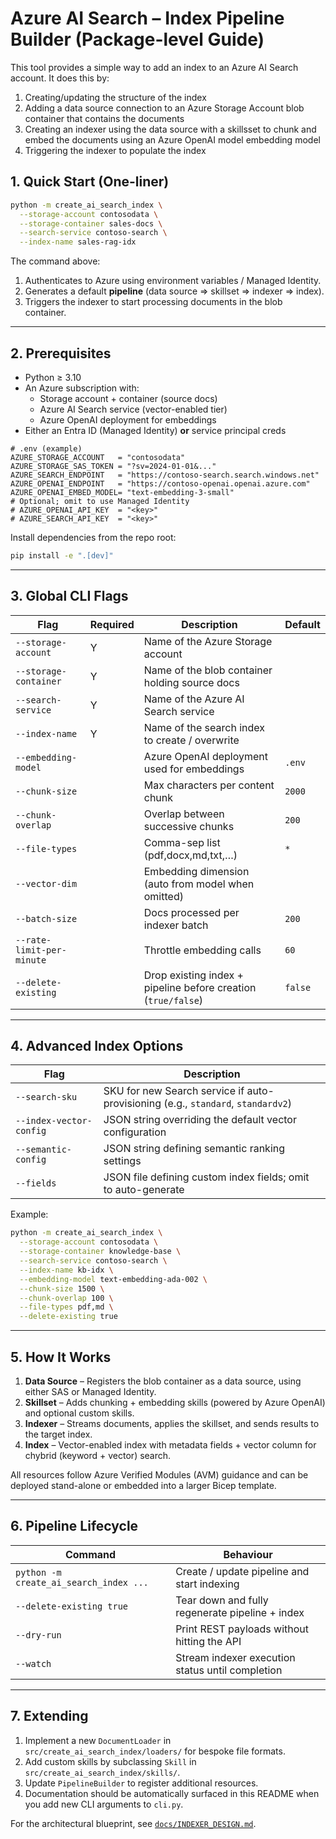 # Azure AI Search – Index Pipeline Builder (Package-level Guide)

This tool provides a simple way to add an index to an Azure AI Search account. It does this by:

1. Creating/updating the structure of the index
1. Adding a data source connection to an Azure Storage Account blob container that contains the documents
1. Creating an indexer using the data source with a skillsset to chunk and embed the documents using an Azure OpenAI model embedding model
1. Triggering the indexer to populate the index

## 1. Quick Start (One-liner)

```bash
python -m create_ai_search_index \
  --storage-account contosodata \
  --storage-container sales-docs \
  --search-service contoso-search \
  --index-name sales-rag-idx
```

The command above:

1. Authenticates to Azure using environment variables / Managed Identity.  
1. Generates a default **pipeline** (data source ⇒ skillset ⇒ indexer ⇒ index).  
1. Triggers the indexer to start processing documents in the blob container.

---

## 2. Prerequisites

- Python ≥ 3.10  
- An Azure subscription with:
  - Storage account + container (source docs)  
  - Azure AI Search service (vector-enabled tier)  
  - Azure OpenAI deployment for embeddings  
- Either an Entra ID (Managed Identity) **or** service principal creds

```dotenv
# .env (example)
AZURE_STORAGE_ACCOUNT   = "contosodata"
AZURE_STORAGE_SAS_TOKEN = "?sv=2024-01-01&..."
AZURE_SEARCH_ENDPOINT   = "https://contoso-search.search.windows.net"
AZURE_OPENAI_ENDPOINT   = "https://contoso-openai.openai.azure.com"
AZURE_OPENAI_EMBED_MODEL= "text-embedding-3-small"
# Optional; omit to use Managed Identity
# AZURE_OPENAI_API_KEY  = "<key>"
# AZURE_SEARCH_API_KEY  = "<key>"
```

Install dependencies from the repo root:

```bash
pip install -e ".[dev]"
```

---

## 3. Global CLI Flags

| Flag                                | Required | Description                                                     | Default |
|-------------------------------------|----------|-----------------------------------------------------------------|---------|
| `--storage-account`                 | Y        | Name of the Azure Storage account                               |         |
| `--storage-container`               | Y        | Name of the blob container holding source docs                  |         |
| `--search-service`                  | Y        | Name of the Azure AI Search service                             |         |
| `--index-name`                      | Y        | Name of the search index to create / overwrite                  |         |
| `--embedding-model`                 |          | Azure OpenAI deployment used for embeddings                     | `.env`  |
| `--chunk-size`                      |          | Max characters per content chunk                                | `2000`  |
| `--chunk-overlap`                   |          | Overlap between successive chunks                               | `200`   |
| `--file-types`                      |          | Comma-sep list (pdf,docx,md,txt,…)                              | `*`     |
| `--vector-dim`                      |          | Embedding dimension (auto from model when omitted)              |         |
| `--batch-size`                      |          | Docs processed per indexer batch                                | `200`   |
| `--rate-limit-per-minute`           |          | Throttle embedding calls                                        | `60`    |
| `--delete-existing`                 |          | Drop existing index + pipeline before creation (`true/false`)   | `false` |

---

## 4. Advanced Index Options

| Flag                      | Description                                                                    |
|---------------------------|--------------------------------------------------------------------------------|
| `--search-sku`            | SKU for new Search service if auto-provisioning (e.g., `standard`, `standardv2`)|
| `--index-vector-config`   | JSON string overriding the default vector configuration                        |
| `--semantic-config`       | JSON string defining semantic ranking settings                                 |
| `--fields`                | JSON file defining custom index fields; omit to auto-generate                  |

Example:

```bash
python -m create_ai_search_index \
  --storage-account contosodata \
  --storage-container knowledge-base \
  --search-service contoso-search \
  --index-name kb-idx \
  --embedding-model text-embedding-ada-002 \
  --chunk-size 1500 \
  --chunk-overlap 100 \
  --file-types pdf,md \
  --delete-existing true
```

---

## 5. How It Works

1. **Data Source** – Registers the blob container as a data source, using either SAS or Managed Identity.
1. **Skillset** – Adds chunking + embedding skills (powered by Azure OpenAI) and optional custom skills.
1. **Indexer** – Streams documents, applies the skillset, and sends results to the target index.
1. **Index** – Vector-enabled index with metadata fields + vector column for chybrid (keyword + vector) search.

All resources follow Azure Verified Modules (AVM) guidance and can be deployed stand-alone or embedded into a larger Bicep template.

---

## 6. Pipeline Lifecycle

| Command                                  | Behaviour                                              |
|------------------------------------------|--------------------------------------------------------|
| `python -m create_ai_search_index ...`   | Create / update pipeline and start indexing            |
| `--delete-existing true`                 | Tear down and fully regenerate pipeline + index        |
| `--dry-run`                              | Print REST payloads without hitting the API            |
| `--watch`                                | Stream indexer execution status until completion       |

---

## 7. Extending

1. Implement a new `DocumentLoader` in `src/create_ai_search_index/loaders/` for bespoke file formats.
1. Add custom skills by subclassing `Skill` in `src/create_ai_search_index/skills/`.
1. Update `PipelineBuilder` to register additional resources.
1. Documentation should be automatically surfaced in this README when you add new CLI arguments to `cli.py`.

For the architectural blueprint, see [`docs/INDEXER_DESIGN.md`](../../docs/INDEXER_DESIGN.md).
